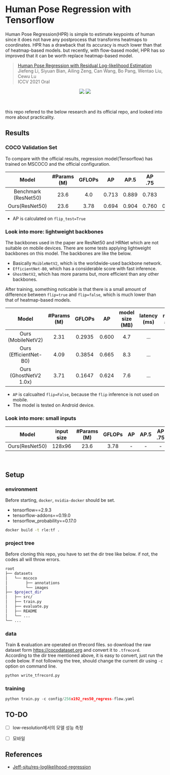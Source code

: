 # Human Pose Regression with Tensorflow

Human Pose Regression(HPR) is simple to estimate keypoints of human since it does not have any postprocess that transforms heatmaps to coordinates.
HPR has a drawback that its accuracy is much lower than that of heatmap-based models. but recently, with flow-based model, HPR has so improved that it can be worth replace heatmap-based model.

> [Human Pose Regression with Residual Log-likelihood Estimation](https://arxiv.org/abs/2107.11291) <br>
> Jiefeng Li, Siyuan Bian, Ailing Zeng, Can Wang, Bo Pang, Wentao Liu, Cewu Lu <br>
> ICCV 2021 Oral

<p align="center">
  <img src="https://user-images.githubusercontent.com/38845662/234257766-da4d0cb7-908e-4fe0-84ee-dabfbd2c17ec.gif">
  <img src="https://user-images.githubusercontent.com/38845662/234259627-cc495d62-2682-4ff2-a4e1-9eb63d887b2d.gif">
</p>

<br>

this repo refered to the below research and its official repo, and looked into more about practicality.

## Results

### COCO Validation Set
To compare with the official results, regression model(Tensorflow) has trained on MSCOCO and the official configuration.

| Model | #Params<br>(M) | GFLOPs | AP | AP.5 | AP .75 | AP (M) | AP (L) | AR | AR .5 | AR .75 | AR (M) | AR (L) |
| :-------------: | :-------------: | :-------------: | :-------------: | :-------------: | :-------------: | :-------------: | :-------------: | :-------------: | :-------------: | :-------------: | :-------------: | :-------------: |
| Benchmark<br>(ResNet50) | 23.6 | 4.0 | 0.713 | 0.889 | 0.783 | - | - | - | - | - | - | - |
| Ours(ResNet50) | 23.6 | 3.78 | 0.694 | 0.904 | 0.760 | 0.668 | 0.736 | 0.727 | 0.912 | 0.786 | 0.695 | 0.776 |
  - AP is calculated on `flip_test=True`

### Look into more: lightweight backbones
The backbones used in the paper are ResNet50 and HRNet which are not suitable on mobile devices. There are some tests applying lightweight backbones on this model. The backbones are like the below.
  - Basically `MoibleNetV2`, which is the worldwide-used backbone network.
  - `EfficientNet-B0`, which has a considerable score with fast inference.
  - `GhostNetV2`, which has more params but, more efficient than any other backbones.

After training, something noticable is that there is a small amount of difference between `flip=true` and `flip=false`, which is much lower than that of heatmap-based models.

| Model | #Params<br>(M) | GFLOPs | AP | model size<br>(MB) | latency<br>(ms) | memory access |
| :-------------: | :-------------: | :-------------: | :-------------: | :-------------: | :-------------: | :-------------: |
| Ours<br>(MobileNetV2)     | 2.31 | 0.2935 | 0.600 | 4.7 | ... | ... |
| Ours<br>(EfficientNet-B0) | 4.09 | 0.3854 | 0.665 | 8.3 | ... | ... |
| Ours<br>(GhostNetV2 1.0x) | 3.71 | 0.1647 | 0.624 | 7.6 | ... | ... |
  - `AP` is calcualted `flip=False`, because the `flip` inference is not used on mobile.
  - The model is tested on Android device.

### Look into more: small inputs
| Model | input size | #Params<br>(M) | GFLOPs | AP | AP.5 | AP .75 | AP (M) | AP (L) | AR | AR .5 | AR .75 | AR (M) | AR (L) |
| :-------------: | :-------------: | :-------------: | :-------------: | :-------------: | :-------------: | :-------------: | :-------------: | :-------------: | :-------------: | :-------------: | :-------------: | :-------------: | :-------------: |
| Ours(ResNet50) | 128x96 | 23.6 | 3.78 | - | - | - | - | - | - | - | - | - | - |


<br>

## Setup

### environment
Before starting, `docker`, `nvidia-docker` should be set.  
  - tensorflow==2.9.3
  - tensorflow-addons==0.19.0
  - tensorflow_probability==0.17.0
```bash
docker build -t rle:tf .
```

### project tree
Before cloning this repo, you have to set the dir tree like below. if not, the codes all will throw errors.
```bash
root
├── datasets
│   └── mscoco
│        ├── annotations
│        └── images
├── $project_dir
│   ├── src/
│   ├── train.py
│   ├── evaluate.py
│   ├── README
│   └── ...
└── ...
``` 

### data
Train & evaluation are operated on tfrecord files. so download the raw dataset form https://cocodataset.org and convert it to `.tfrecord`. <br>
According to the dir tree mentioned above, it is easy to convert, just run the code below. If not following the tree, should change the current dir using `-c` option on command line.
```python
python write_tfrecord.py
```

### training
```python
python train.py -c config/256x192_res50_regress-flow.yaml
```

## TO-DO
- [ ] low-resolution에서의 모델 성능 측정
- [ ] 모바일 


## References
- [Jeff-sjtu/res-loglikelihood-regression](https://github.com/Jeff-sjtu/res-loglikelihood-regression)

